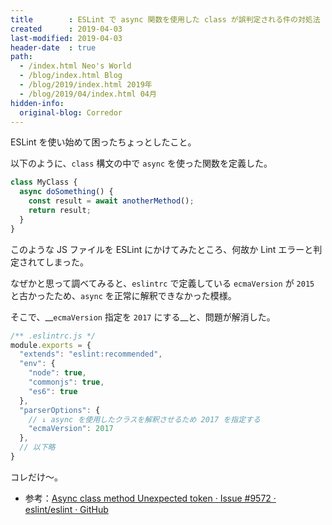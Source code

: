 ```yaml
---
title        : ESLint で async 関数を使用した class が誤判定される件の対処法
created      : 2019-04-03
last-modified: 2019-04-03
header-date  : true
path:
  - /index.html Neo's World
  - /blog/index.html Blog
  - /blog/2019/index.html 2019年
  - /blog/2019/04/index.html 04月
hidden-info:
  original-blog: Corredor
---
```


ESLint を使い始めて困ったちょっとしたこと。

以下のように、`class` 構文の中で `async` を使った関数を定義した。

```javascript
class MyClass {
  async doSomething() {
    const result = await anotherMethod();
    return result;
  }
}
```

このような JS ファイルを ESLint にかけてみたところ、何故か Lint エラーと判定されてしまった。

なぜかと思って調べてみると、`eslintrc` で定義している `ecmaVersion` が `2015` と古かったため、`async` を正常に解釈できなかった模様。

そこで、__`ecmaVersion` 指定を `2017` にする__と、問題が解消した。

```javascript
/** .eslintrc.js */
module.exports = {
  "extends": "eslint:recommended",
  "env": {
    "node": true,
    "commonjs": true,
    "es6": true
  },
  "parserOptions": {
    // ↓ async を使用したクラスを解釈させるため 2017 を指定する
    "ecmaVersion": 2017
  },
  // 以下略
}
```

コレだけ〜。

- 参考：[Async class method Unexpected token · Issue #9572 · eslint/eslint · GitHub](https://github.com/eslint/eslint/issues/9572#issuecomment-341666620)
